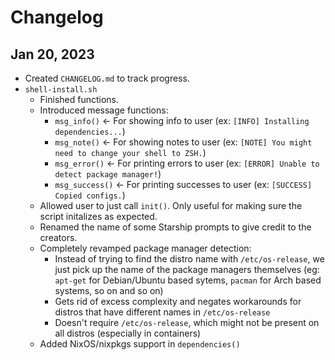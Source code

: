 # Changelog

## Jan 20, 2023

- Created `CHANGELOG.md` to track progress.
- `shell-install.sh`
  - Finished functions.
  - Introduced message functions:
    - `msg_info()` <- For showing info to user (ex: `[INFO] Installing dependencies...`)
    - `msg_note()` <- For showing notes to user (ex: `[NOTE] You might need to change your shell to ZSH.`)
    - `msg_error()` <- For printing errors to user (ex: `[ERROR] Unable to detect package manager!`)
    - `msg_success()` <- For printing successes to user (ex: `[SUCCESS] Copied configs.`)
  - Allowed user to just call `init()`. Only useful for making sure the script initalizes as expected.
  - Renamed the name of some Starship prompts to give credit to the creators.
  - Completely revamped package manager detection:
    - Instead of trying to find the distro name with `/etc/os-release`, we just pick up the name of the package managers themselves (eg: `apt-get` for Debian/Ubuntu based sytems, `pacman` for Arch based systems, so on and so on)
    - Gets rid of excess complexity and negates workarounds for distros that have different names in `/etc/os-release`
    - Doesn't require `/etc/os-release`, which might not be present on all distros (especially in containers)
  - Added NixOS/nixpkgs support in `dependencies()`

